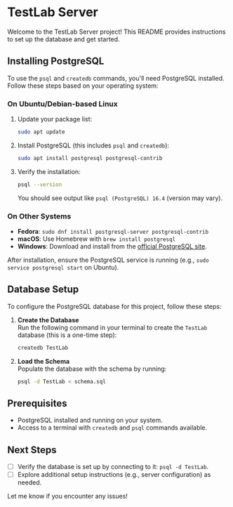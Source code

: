 # TestLab Server

Welcome to the TestLab Server project! This README provides instructions to set up the database and get started.

## Installing PostgreSQL

To use the `psql` and `createdb` commands, you'll need PostgreSQL installed. Follow these steps based on your operating system:

### On Ubuntu/Debian-based Linux
1. Update your package list:
   ```bash
   sudo apt update
   ```
2. Install PostgreSQL (this includes `psql` and `createdb`):
   ```bash
   sudo apt install postgresql postgresql-contrib
   ```
3. Verify the installation:
   ```bash
   psql --version
   ```
   You should see output like `psql (PostgreSQL) 16.4` (version may vary).

### On Other Systems
- **Fedora**: `sudo dnf install postgresql-server postgresql-contrib`
- **macOS**: Use Homebrew with `brew install postgresql`
- **Windows**: Download and install from the [official PostgreSQL site](https://www.postgresql.org/download/windows/).

After installation, ensure the PostgreSQL service is running (e.g., `sudo service postgresql start` on Ubuntu).

## Database Setup

To configure the PostgreSQL database for this project, follow these steps:

1. **Create the Database**  
   Run the following command in your terminal to create the `TestLab` database (this is a one-time step):  
   ```bash
   createdb TestLab
   ```

2. **Load the Schema**  
   Populate the database with the schema by running:  
   ```bash
   psql -d TestLab < schema.sql
   ```

## Prerequisites

- PostgreSQL installed and running on your system.
- Access to a terminal with `createdb` and `psql` commands available.

## Next Steps

- [ ] Verify the database is set up by connecting to it: `psql -d TestLab`.
- [ ] Explore additional setup instructions (e.g., server configuration) as needed.

Let me know if you encounter any issues!
